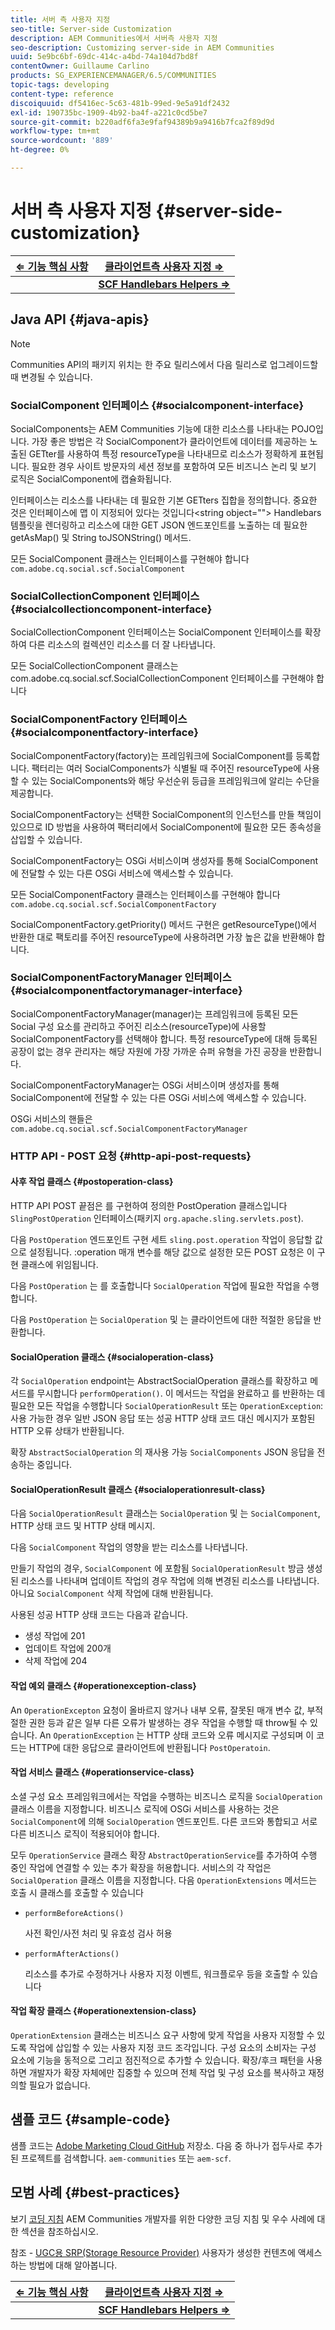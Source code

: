 ```yaml
---
title: 서버 측 사용자 지정
seo-title: Server-side Customization
description: AEM Communities에서 서버측 사용자 지정
seo-description: Customizing server-side in AEM Communities
uuid: 5e9bc6bf-69dc-414c-a4bd-74a104d7bd8f
contentOwner: Guillaume Carlino
products: SG_EXPERIENCEMANAGER/6.5/COMMUNITIES
topic-tags: developing
content-type: reference
discoiquuid: df5416ec-5c63-481b-99ed-9e5a91df2432
exl-id: 190735bc-1909-4b92-ba4f-a221c0cd5be7
source-git-commit: b220adf6fa3e9faf94389b9a9416b7fca2f89d9d
workflow-type: tm+mt
source-wordcount: '889'
ht-degree: 0%

---
```


# 서버 측 사용자 지정 {#server-side-customization}

| **[⇐ 기능 핵심 사항](essentials.md)** | **[클라이언트측 사용자 지정 ⇒](client-customize.md)** |
|---|---|
|  | **[SCF Handlebars Helpers ⇒](handlebars-helpers.md)** |

## Java API {#java-apis}

>[!NOTE]
>
>Communities API의 패키지 위치는 한 주요 릴리스에서 다음 릴리스로 업그레이드할 때 변경될 수 있습니다.

### SocialComponent 인터페이스 {#socialcomponent-interface}

SocialComponents는 AEM Communities 기능에 대한 리소스를 나타내는 POJO입니다. 가장 좋은 방법은 각 SocialComponent가 클라이언트에 데이터를 제공하는 노출된 GETter를 사용하여 특정 resourceType을 나타내므로 리소스가 정확하게 표현됩니다. 필요한 경우 사이트 방문자의 세션 정보를 포함하여 모든 비즈니스 논리 및 보기 로직은 SocialComponent에 캡슐화됩니다.

인터페이스는 리소스를 나타내는 데 필요한 기본 GETters 집합을 정의합니다. 중요한 것은 인터페이스에 맵 이 지정되어 있다는 것입니다&lt;string object=&quot;&quot;> Handlebars 템플릿을 렌더링하고 리소스에 대한 GET JSON 엔드포인트를 노출하는 데 필요한 getAsMap() 및 String toJSONString() 메서드.

모든 SocialComponent 클래스는 인터페이스를 구현해야 합니다 `com.adobe.cq.social.scf.SocialComponent`

### SocialCollectionComponent 인터페이스 {#socialcollectioncomponent-interface}

SocialCollectionComponent 인터페이스는 SocialComponent 인터페이스를 확장하여 다른 리소스의 컬렉션인 리소스를 더 잘 나타냅니다.

모든 SocialCollectionComponent 클래스는 com.adobe.cq.social.scf.SocialCollectionComponent 인터페이스를 구현해야 합니다

### SocialComponentFactory 인터페이스 {#socialcomponentfactory-interface}

SocialComponentFactory(factory)는 프레임워크에 SocialComponent를 등록합니다. 팩터리는 여러 SocialComponents가 식별될 때 주어진 resourceType에 사용할 수 있는 SocialComponents와 해당 우선순위 등급을 프레임워크에 알리는 수단을 제공합니다.

SocialComponentFactory는 선택한 SocialComponent의 인스턴스를 만들 책임이 있으므로 ID 방법을 사용하여 팩터리에서 SocialComponent에 필요한 모든 종속성을 삽입할 수 있습니다.

SocialComponentFactory는 OSGi 서비스이며 생성자를 통해 SocialComponent에 전달할 수 있는 다른 OSGi 서비스에 액세스할 수 있습니다.

모든 SocialComponentFactory 클래스는 인터페이스를 구현해야 합니다 `com.adobe.cq.social.scf.SocialComponentFactory`

SocialComponentFactory.getPriority() 메서드 구현은 getResourceType()에서 반환한 대로 팩토리를 주어진 resourceType에 사용하려면 가장 높은 값을 반환해야 합니다.

### SocialComponentFactoryManager 인터페이스 {#socialcomponentfactorymanager-interface}

SocialComponentFactoryManager(manager)는 프레임워크에 등록된 모든 Social 구성 요소를 관리하고 주어진 리소스(resourceType)에 사용할 SocialComponentFactory를 선택해야 합니다. 특정 resourceType에 대해 등록된 공장이 없는 경우 관리자는 해당 자원에 가장 가까운 슈퍼 유형을 가진 공장을 반환합니다.

SocialComponentFactoryManager는 OSGi 서비스이며 생성자를 통해 SocialComponent에 전달할 수 있는 다른 OSGi 서비스에 액세스할 수 있습니다.

OSGi 서비스의 핸들은 `com.adobe.cq.social.scf.SocialComponentFactoryManager`

### HTTP API - POST 요청 {#http-api-post-requests}

#### 사후 작업 클래스 {#postoperation-class}

HTTP API POST 끝점은 를 구현하여 정의한 PostOperation 클래스입니다 `SlingPostOperation` 인터페이스(패키지 `org.apache.sling.servlets.post`).

다음 `PostOperation` 엔드포인트 구현 세트 `sling.post.operation` 작업이 응답할 값으로 설정됩니다. :operation 매개 변수를 해당 값으로 설정한 모든 POST 요청은 이 구현 클래스에 위임됩니다.

다음 `PostOperation` 는 를 호출합니다 `SocialOperation` 작업에 필요한 작업을 수행합니다.

다음 `PostOperation` 는 `SocialOperation` 및 는 클라이언트에 대한 적절한 응답을 반환합니다.

#### SocialOperation 클래스 {#socialoperation-class}

각 `SocialOperation` endpoint는 AbstractSocialOperation 클래스를 확장하고 메서드를 무시합니다 `performOperation()`. 이 메서드는 작업을 완료하고 를 반환하는 데 필요한 모든 작업을 수행합니다 `SocialOperationResult` 또는 `OperationException`: 사용 가능한 경우 일반 JSON 응답 또는 성공 HTTP 상태 코드 대신 메시지가 포함된 HTTP 오류 상태가 반환됩니다.

확장 `AbstractSocialOperation` 의 재사용 가능 `SocialComponents` JSON 응답을 전송하는 중입니다.

#### SocialOperationResult 클래스 {#socialoperationresult-class}

다음 `SocialOperationResult` 클래스는 `SocialOperation` 및 는 `SocialComponent`, HTTP 상태 코드 및 HTTP 상태 메시지.

다음 `SocialComponent` 작업의 영향을 받는 리소스를 나타냅니다.

만들기 작업의 경우, `SocialComponent` 에 포함됨 `SocialOperationResult` 방금 생성된 리소스를 나타내며 업데이트 작업의 경우 작업에 의해 변경된 리소스를 나타냅니다. 아니요 `SocialComponent` 삭제 작업에 대해 반환됩니다.

사용된 성공 HTTP 상태 코드는 다음과 같습니다.

* 생성 작업에 201
* 업데이트 작업에 200개
* 삭제 작업에 204

#### 작업 예외 클래스 {#operationexception-class}

An `OperationExcepton` 요청이 올바르지 않거나 내부 오류, 잘못된 매개 변수 값, 부적절한 권한 등과 같은 일부 다른 오류가 발생하는 경우 작업을 수행할 때 throw될 수 있습니다. An `OperationException` 는 HTTP 상태 코드와 오류 메시지로 구성되며 이 코드는 HTTP에 대한 응답으로 클라이언트에 반환됩니다 `PostOperatoin`.

#### 작업 서비스 클래스 {#operationservice-class}

소셜 구성 요소 프레임워크에서는 작업을 수행하는 비즈니스 로직을 `SocialOperation` 클래스 이름을 지정합니다. 비즈니스 로직에 OSGi 서비스를 사용하는 것은 `SocialComponent`에 의해 `SocialOperation` 엔드포인트. 다른 코드와 통합되고 서로 다른 비즈니스 로직이 적용되어야 합니다.

모두 `OperationService` 클래스 확장 `AbstractOperationService`를 추가하여 수행 중인 작업에 연결할 수 있는 추가 확장을 허용합니다. 서비스의 각 작업은 `SocialOperation` 클래스 이름을 지정합니다. 다음 `OperationExtensions` 메서드는 호출 시 클래스를 호출할 수 있습니다

* `performBeforeActions()`

   사전 확인/사전 처리 및 유효성 검사 허용
* `performAfterActions()`

   리소스를 추가로 수정하거나 사용자 지정 이벤트, 워크플로우 등을 호출할 수 있습니다

#### 작업 확장 클래스 {#operationextension-class}

`OperationExtension` 클래스는 비즈니스 요구 사항에 맞게 작업을 사용자 지정할 수 있도록 작업에 삽입할 수 있는 사용자 지정 코드 조각입니다. 구성 요소의 소비자는 구성 요소에 기능을 동적으로 그리고 점진적으로 추가할 수 있습니다. 확장/후크 패턴을 사용하면 개발자가 확장 자체에만 집중할 수 있으며 전체 작업 및 구성 요소를 복사하고 재정의할 필요가 없습니다.

## 샘플 코드 {#sample-code}

샘플 코드는 [Adobe Marketing Cloud GitHub](https://github.com/Adobe-Marketing-Cloud) 저장소. 다음 중 하나가 접두사로 추가된 프로젝트를 검색합니다. `aem-communities` 또는 `aem-scf`.

## 모범 사례 {#best-practices}

보기 [코딩 지침](code-guide.md) AEM Communities 개발자를 위한 다양한 코딩 지침 및 우수 사례에 대한 섹션을 참조하십시오.

참조 - [UGC용 SRP(Storage Resource Provider)](srp.md) 사용자가 생성한 컨텐츠에 액세스하는 방법에 대해 알아봅니다.

| **[⇐ 기능 핵심 사항](essentials.md)** | **[클라이언트측 사용자 지정 ⇒](client-customize.md)** |
|---|---|
|  | **[SCF Handlebars Helpers ⇒](handlebars-helpers.md)** |

